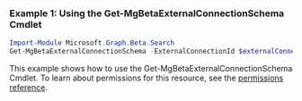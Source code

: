 ### Example 1: Using the Get-MgBetaExternalConnectionSchema Cmdlet
```powershell
Import-Module Microsoft.Graph.Beta.Search
Get-MgBetaExternalConnectionSchema -ExternalConnectionId $externalConnectionId
```
This example shows how to use the Get-MgBetaExternalConnectionSchema Cmdlet.
To learn about permissions for this resource, see the [permissions reference](/graph/permissions-reference).
